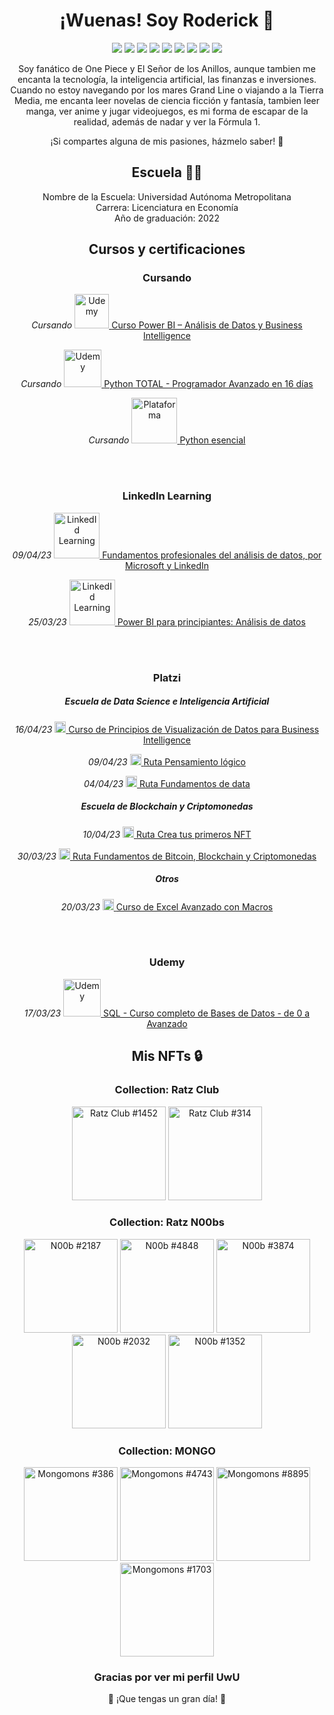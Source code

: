 <!-- Banner principal -->
<h1 align="center">¡Wuenas! Soy Roderick 👋</h1>

<!-- <h3 align="center">[tu cargo actual] en [tu empresa actual]</h3> -->


<!-- Redes sociales -->
<p align="center">
  <a href="https://twitter.com/roderick_gamer1"><img src="https://img.shields.io/badge/Twitter-1DA1F2?style=for-the-badge&logo=twitter&logoColor=white"></a>
  <a href="https://instagram.com/roderick_gamer1"><img src="https://img.shields.io/badge/Instagram-E4405F?style=for-the-badge&logo=instagram&logoColor=white"></a>
  <a href="https://www.twitch.tv/roderick_gamer"><img src="https://img.shields.io/badge/Twitch-9146FF?style=for-the-badge&logo=twitch&logoColor=white"></a>
  <a href="https://discord.gg/8WUzVjDTx3"><img src="https://img.shields.io/badge/Discord-5865F2?style=for-the-badge&logo=discord&logoColor=white"></a>
  <a href="https://myanimelist.net/profile/roderick_gamer"><img src="https://img.shields.io/badge/MyAnimeList-2E51A2?style=for-the-badge&logo=myanimelist&logoColor=white"></a>
  <a href="https://www.tiktok.com/@roderick_gamer"><img src="https://img.shields.io/badge/TikTok-000000?style=for-the-badge&logo=tiktok&logoColor=white"></a>
  <a href="https://t.me/roderick_gamer"><img src="https://img.shields.io/badge/Telegram-2CA5E0?style=for-the-badge&logo=telegram&logoColor=white"></a>
  <a href="mailto:[tu correo electrónico]"><img src="https://img.shields.io/badge/Gmail-D14836?style=for-the-badge&logo=gmail&logoColor=white"></a>
  <a href="https://www.linkedin.com/in/rodrigososa-andrade/"><img src="https://img.shields.io/badge/LinkedIn-0077B5?style=for-the-badge&logo=linkedin&logoColor=white">   </a>
</p>


<!-- Sobre mí -->
<p align="center">Soy fanático de One Piece y El Señor de los Anillos, aunque tambien me encanta la tecnología, la inteligencia artificial, las finanzas e inversiones. Cuando no estoy navegando por los mares Grand Line o viajando a la Tierra Media, me encanta leer novelas de ciencia ficción y fantasía, tambien leer manga, ver anime y jugar videojuegos, es mi forma de escapar de la realidad, además de nadar y ver la Fórmula 1.</p>

<p align="center">¡Si compartes alguna de mis pasiones, házmelo saber! 🤩</p>

<!-- Escuela -->

<h2 align="center">Escuela 👨‍🎓</h2>
<p align="center">
  Nombre de la Escuela: Universidad Autónoma Metropolitana<br>
  Carrera: Licenciatura en Economía<br>
  Año de graduación: 2022
</p>

<!-- Cargo actual -->
<!--<h2>Cargo actual</h2>
<p>[Tu cargo actual] en [tu empresa actual]</p>-->


<!-- Intereses profesionales -->
<!--<h2>Intereses profesionales</h2>
<ul>
  <li>Interés 1</li>
  <li>Interés 2</li>
  <li>Interés 3</li>
</ul>-->


<!-- Certificaciones y cursos -->
<h2 align="center">Cursos y certificaciones</h2>

<!-- Iconos plataformas -->
<!-- https://static.platzi.com/media/platzi-isotipo@2x.png width="18" -->
<!-- https://upload.wikimedia.org/wikipedia/commons/thumb/b/b1/LinkedIn_Logo_2013_%282%29.svg/150px-LinkedIn_Logo_2013_%282%29.svg.png width="73" -->
<!-- https://www.udemy.com/staticx/udemy/images/v7/logo-udemy-inverted.svg width="55" -->

<!--Plataforma - Nombre del curso-->
<!--<p align="center">
  <i>dd/mm/aa</i>
  <a href="[Link-de-la-escuela]">
    <img src="[Link-del-icono]" alt="Plataforma" width="18">
  </a>
 <a href="[Link-del-certificado]">Nombre del curso</a>
</p>-->

   <h3 align="center">Cursando</h3>

<!--Udemy - Curso Power BI – Análisis de Datos y Business Intelligence-->
<p align="center">
  <i>Cursando</i>
  <a href="https://www.udemy.com/course/power-bi-analisis-datos-business-intelligence/">
    <img src="https://www.udemy.com/staticx/udemy/images/v7/logo-udemy-inverted.svg" alt="Udemy" width="55">
  </a>
 <a href="https://www.udemy.com/course/power-bi-analisis-datos-business-intelligence/">Curso Power BI – Análisis de Datos y Business Intelligence</a>
</p>

<!--Udemy - Python TOTAL - Programador Avanzado en 16 días-->
<p align="center">
  <i>Cursando</i>
  <a href="https://www.udemy.com/course/python-total/">
    <img src="https://www.udemy.com/staticx/udemy/images/v7/logo-udemy-inverted.svg" alt="Udemy" width="60">
  </a>
 <a href="https://www.udemy.com/course/python-total/">Python TOTAL - Programador Avanzado en 16 días</a>
</p>

<!--LinkedId Learning - Python esencial-->
<p align="center">
  <i>Cursando</i>
  <a href="https://www.linkedin.com/learning/python-esencial-15349768/que-son-las-condiciones-y-los-ciclos?autoplay=true]">
    <img src="https://upload.wikimedia.org/wikipedia/commons/thumb/b/b1/LinkedIn_Logo_2013_%282%29.svg/150px-LinkedIn_Logo_2013_%282%29.svg.png" alt="Plataforma" width="73">
  </a>
 <a href="https://www.linkedin.com/learning/python-esencial-15349768/que-son-las-condiciones-y-los-ciclos?autoplay=true">Python esencial</a>
</p>

<br>
</br>

   <h3 align="center">LinkedIn Learning</h3>

<!--LinkedId Learning - Fundamentos profesionales del análisis de datos, por Microsoft y LinkedIn-->
<p align="center">
  <i>09/04/23</i>
  <a href="https://www.linkedin.com/learning/paths/fundamentos-profesionales-del-analisis-de-datos-por-microsoft-y-linkedin">
    <img src="https://upload.wikimedia.org/wikipedia/commons/thumb/b/b1/LinkedIn_Logo_2013_%282%29.svg/150px-LinkedIn_Logo_2013_%282%29.svg.png" alt="LinkedId Learning" width="73">
  </a>
 <a href="https://www.linkedin.com/learning/certificates/c8db1b64e980a32c64dc2690723833e8bb5a5523042e94c93cd232995bab350d">Fundamentos profesionales del análisis de datos, por Microsoft y LinkedIn</a>
</p>

<!--LinkedId Learning - Power BI para principiantes: Análisis de datos-->
<p align="center">
  <i>25/03/23</i>
  <a href="https://www.linkedin.com/learning/power-bi-para-principiantes-analisis-de-datos/power-bi-limpiar-transformar-modelar-y-visualizar-datos?autoplay=true">
    <img src="https://upload.wikimedia.org/wikipedia/commons/thumb/b/b1/LinkedIn_Logo_2013_%282%29.svg/150px-LinkedIn_Logo_2013_%282%29.svg.png" alt="LinkedId Learning" width="73">
  </a>
 <a href="https://www.linkedin.com/learning/certificates/a513bba6f15469aac36f87047b33d44773d0ddeece23f4549921bdfb702acae5">Power BI para principiantes: Análisis de datos</a>
</p>

<br>
</br>

   <h3 align="center">Platzi</h3>

   <h5 align="center">Escuela de Data Science e Inteligencia Artificial</h5>

<!--Platzi - Curso de Principios de Visualización de Datos para Business Intelligence -->
<p align="center">
  <i>16/04/23</i>
  <a href="https://platzi.com/cursos/visualizacion-datos/">
    <img src="https://static.platzi.com/media/platzi-isotipo@2x.png" alt="Platzi" width="18">
  </a>
 <a href="https://platzi.com/p/roderick_gamer/curso/2195-visualizacion-datos/diploma/detalle/">Curso de Principios de Visualización de Datos para Business Intelligence</a>
</p>

<!--Platzi - Ruta Pensamiento lógico-->
<p align="center">
  <i>09/04/23</i> 
  <a href="https://platzi.com/ruta/pensamiento-logico-data/?school=_escuela_escuela-datos_">
    <img src="https://static.platzi.com/media/platzi-isotipo@2x.png" alt="Platzi" width="18">
  </a>
  <a href="https://platzi.com/p/roderick_gamer/ruta/8860-pensamiento-logico-data/diploma/detalle/">Ruta Pensamiento lógico</a>
</p>

<!--Platzi - Ruta Fundamentos de data-->
<p align="center">
  <i>04/04/23</i> 
  <a href="https://platzi.com/ruta/fundamentos-data/?school=_escuela_escuela-datos_">
    <img src="https://static.platzi.com/media/platzi-isotipo@2x.png" alt="Platzi" width="18">
  </a>
  <a href="https://platzi.com/p/roderick_gamer/ruta/8263-fundamentos-data/diploma/detalle/">Ruta Fundamentos de data</a>
</p>

   <h5 align="center">Escuela de Blockchain y Criptomonedas</h5>

<!--Platzi - Ruta Crea tus primeros NFT-->
<p align="center">
  <i>10/04/23</i> 
  <a href="https://platzi.com/ruta/creacion-nft/?school=_escuela_escuela-blockchain_">
    <img src="https://static.platzi.com/media/platzi-isotipo@2x.png" alt="Platzi" width="18">
  </a>
  <a href="https://platzi.com/p/roderick_gamer/ruta/8298-creacion-nft/diploma/detalle/">Ruta Crea tus primeros NFT</a>
</p>

<!--Platzi - Ruta Fundamentos de Bitcoin, Blockchain y Criptomonedas-->
<p align="center">
  <i>30/03/23</i>
  <a href="https://platzi.com/ruta/fundamentos-blockchain/?school=_escuela_escuela-blockchain_">
    <img src="https://static.platzi.com/media/platzi-isotipo@2x.png" alt="Platzi" width="18">
  </a>
 <a href="https://platzi.com/p/roderick_gamer/ruta/8297-fundamentos-blockchain/diploma/detalle/">Ruta Fundamentos de Bitcoin, Blockchain y Criptomonedas</a>
</p>

   <h5 align="center">Otros</h5>

<!--Platzi - Curso de Excel Avanzado con Macros-->
<p align="center">
  <i>20/03/23</i>
  <a href="https://platzi.com/cursos/excel-avanzado-macros/">
    <img src="https://static.platzi.com/media/platzi-isotipo@2x.png" alt="Platzi" width="18">
  </a>
 <a href="https://platzi.com/p/roderick_gamer/curso/4294-excel-avanzado-macros/diploma/detalle/">Curso de Excel Avanzado con Macros</a>
</p>

<br>
</br>

   <h3 align="center">Udemy</h3>

<!--Udemy - SQL - Curso completo de Bases de Datos - de 0 a Avanzado-->
<p align="center">
  <i>17/03/23</i>
  <a href="https://www.udemy.com/course/curso-completo-de-bases-de-datos-de-0-a-avanzado/">
    <img src="https://www.udemy.com/staticx/udemy/images/v7/logo-udemy-inverted.svg" alt="Udemy" width="60">
  </a>
 <a href="https://www.udemy.com/certificate/UC-74513fdd-662b-40a2-82b8-7b2a41f92026/">SQL - Curso completo de Bases de Datos - de 0 a Avanzado</a>
</p>

<!--     NFTs que holdeo     -->

<!--<h3 align="center">Collection: Nombre de la coleccion</h3>
<p align="center">
<a href="[Link-de-la-transaccion]">
  <img src="[Link-de-la-imagen]" alt="Nombre-del-NFT" width="150"></a>
</p>-->

<h2 align="center">Mis NFTs 🔒</h2>
<h3 align="center">Collection: Ratz Club</h3>
<p align="center">
  <a href="https://solscan.io/token/3c9DoSZJjNbstiKeDGw9fVLBssHb3YNysMW8mNXkUcCF">
    <img src="https://su7owogz24np2lfghznk3kx6mvozoc5ilt5377sosdmfygvdohpq.arweave.net/lT7rONnXGv0spj5arar-ZV2XC6hc-7_-TpDYXBqjcd8?ext=png" alt="Ratz Club #1452" width="150"></a>
<a href="https://solscan.io/token/Cqt6Uki7cVi1oXaTg7ToKk5mueGxUkwy9J2vEbHmXoSt">
  <img src="https://gs4at22pdv5klq2pqyjitthsbpfvtmabidv7oant2shteo4lgzgq.arweave.net/NLgJ608deqXDT4YSiczyC8tZsAFA6_cBs9SPMjuLNk0?ext=png" alt="Ratz Club #314" width="150"></a>
</p>

<h3 align="center">Collection: Ratz N00bs</h3>
<p align="center">
  <a href="https://solscan.io/token/C6DsSjUZKUsxJ2XHdaHdCmQ4Gb3VbzAvTa6fUEHx7p7R">
    <img src="https://ppkkerzezm55fsduwodjs5o3n4njgwgkrcysk7qvw33iw7ebwuwa.arweave.net/e9SiRyTLO9LIdLOGmXXbbxqTWMqIsSV-Fbb2i3yBtSw?ext=png" alt="N00b #2187" width="150"></a>
  <a href="https://solscan.io/token/CcU3jWGxMZFxsunZH6WZqgQMYs4uHiVaQvpa2jgCuYSq">
    <img src="https://3tblzsckwf3khlsc4oyeryku5gkzqjx36qzyljnnnpaythekatxq.arweave.net/3MK8yEqxdqOuQuOwSOFU6ZWYJvv0M4WlrWvBiZyKBO8?ext=png" alt="N00b #4848" width="150"></a>
  <a href="https://solscan.io/token/EKBQkkTgjWdPRrok6u6uiF5zTaxvGgnm2avTxEpRug6w">
    <img src="https://uhcwnf47alhvtupivar4pe2gfzojjq72cyld2pjowulqe3znkaja.arweave.net/ocVml58Cz1nR6Kgjx5NGLlyUw_oWFj09LrUXAm8tUBI?ext=png" alt="N00b #3874" width="150"></a>
  <a href="https://solscan.io/token/3tbuZyg2zDg39JnBvurd7Jxkuwqh3fhfd2SZTmHWcNqy">
    <img src="https://5cy5ti635nhoe7xv3o7vujx5fhadk2cegrg3ezkchb7heqv4vhoq.arweave.net/6LHZo9vrTuJ-9du_Wib9KcA1aEQ0TbJlQjh-ckK8qd0?ext=png" alt="N00b #2032" width="150"></a>
  <a href="https://solscan.io/token/6AWPPo2VeT6sp8VRQMgJaNTTt2UvEcuYTLVYcYWXZRzJ">
    <img src="https://yzj3iu6ccxmydgdq5glxr23rq3wqvmvebtfd2rt5i6o6b2bd44yq.arweave.net/xlO0U8IV2YGYcOmXeOtxhu0KsqQMyj1GfUed4Ogj5zE?ext=png" alt="N00b #1352" width="150"></a>
</p>

<h3 align="center">Collection: MONGO</h3>
<p align="center">
  <a href="https://solscan.io/token/4dVcDEg35WdeVHjSwiGY6knMxAimSgnvbFUeis5Cs3Uc">
    <img src="https://mongo.mypinata.cloud/ipfs/QmUEa885p2wse9ncd6oKVLEv5GegxhKrAVsELs6BH6w3Mm/386.png" alt="Mongomons #386" width="150"></a>
  <a href="https://solscan.io/token/5KtfYANpQ6jvhxbaqqK1WyywQTfzeTQVfxeTRzCbf13A">
    <img src="https://mongo.mypinata.cloud/ipfs/QmUEa885p2wse9ncd6oKVLEv5GegxhKrAVsELs6BH6w3Mm/4743.png" alt="Mongomons #4743" width="150"></a>
  <a href="https://solscan.io/token/2Wj4ZPqesVazoLEHR1A3yMLgYKxDCPJMif8qAA8Mf1Gr">
    <img src="https://mongo.mypinata.cloud/ipfs/QmUEa885p2wse9ncd6oKVLEv5GegxhKrAVsELs6BH6w3Mm/8895.png" alt="Mongomons #8895" width="150"></a>
  <a href="https://solscan.io/token/32CQ9zSKsGCigSENgaarVmchQzLxZHAaLRwsQnqUjQMf">
    <img src="https://mongo.mypinata.cloud/ipfs/QmUEa885p2wse9ncd6oKVLEv5GegxhKrAVsELs6BH6w3Mm/1703.png" alt="Mongomons #1703" width="150"></a>
</p>

<!-- Carteras de criptomonedas 
<h2 align="center">Carteras de criptomonedas 💰</h2>
<p align="center">A continuación, encontrarás mis direcciones públicas para recibir donaciones en diferentes redes:</p>

<h3 align="center">Ethereum</h3>
<p align="center">0x1234567890123456789012345678901234567890</p>

<h3 align="center">Binance Smart Chain</h3>
<p align="center">0x1234567890123456789012345678901234567890</p>

<h3 align="center">Polygon</h3>
<p align="center">0x1234567890123456789012345678901234567890</p>

<h3 align="center">Solana</h3>
<p align="center">[dirección de tu cartera en Solana]</p>

<h3 align="center">Cardano</h3>
<p align="center">[dirección de tu cartera en Cardano]</p> 
-->


<!-- Agradecimiento -->

<h3 align="center">Gracias por ver mi perfil UwU</h3>
<p align="center">🚀 ¡Que tengas un gran día! 🚀</p>
  

<!-- Banner final -->
<!-- <p align="center"><img src="[enlace a una imagen de tu elección]" alt="banner"></p> -->

